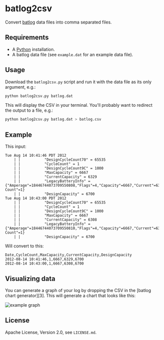 # batlog2csv

Convert [batlog][1] data files into comma separated files.

## Requirements

- A [Python][2] installation.
- A batlog data file (see `example.dat` for an example data file).

## Usage

Download the `batlog2csv.py` script and run it with the data file as its only argument, e.g.:

```bash
python batlog2csv.py batlog.dat
```

This will display the CSV in your terminal. You'll probably want to redirect the output to a file, e.g.:

```bash
python batlog2csv.py batlog.dat > batlog.csv
```

## Example

This input:

```
Tue Aug 14 10:41:46 PDT 2012
    | |           "DesignCycleCount70" = 65535
    | |           "CycleCount" = 1
    | |           "DesignCycleCount9C" = 1000
    | |           "MaxCapacity" = 6667
    | |           "CurrentCapacity" = 6329
    | |           "LegacyBatteryInfo" = {"Amperage"=18446744073709550808,"Flags"=4,"Capacity"=6667,"Current"=6329,"Voltage"=8207,"Cycle Count"=1}
    | |           "DesignCapacity" = 6700
Tue Aug 14 10:43:00 PDT 2012
    | |           "DesignCycleCount70" = 65535
    | |           "CycleCount" = 1
    | |           "DesignCycleCount9C" = 1000
    | |           "MaxCapacity" = 6667
    | |           "CurrentCapacity" = 6308
    | |           "LegacyBatteryInfo" = {"Amperage"=18446744073709550810,"Flags"=4,"Capacity"=6667,"Current"=6308,"Voltage"=8204,"Cycle Count"=1}
    | |           "DesignCapacity" = 6700
```

Will convert to this:

```csv
Date,CycleCount,MaxCapacity,CurrentCapacity,DesignCapacity
2012-08-14 10:41:46,1,6667,6329,6700
2012-08-14 10:43:00,1,6667,6308,6700
```

## Visualizing data
 
You can generate a graph of your log by dropping the CSV in the [batlog chart generator][3]. This will generate a chart that looks like this:

![example graph](http://pietvandongen.github.io/batlog-d3-chart/images/example.png)

## License

Apache License, Version 2.0, see `LICENSE.md`.

[1]: https://github.com/jradavenport/batlog
[2]: https://www.python.org/download/